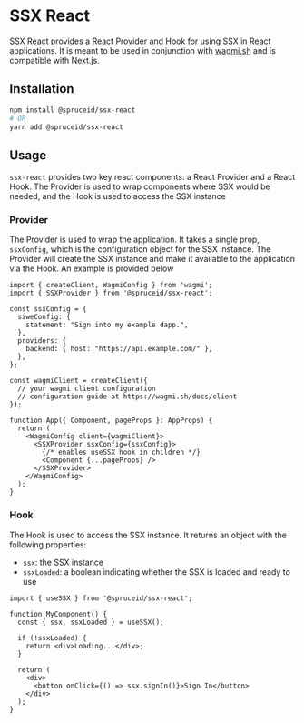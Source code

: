 # SSX React

SSX React provides a React Provider and Hook for using SSX in React applications. It is meant to be used in conjunction with [wagmi.sh](https://wagmi.sh/) and is compatible with Next.js.

## Installation

```bash
npm install @spruceid/ssx-react
# OR
yarn add @spruceid/ssx-react
```

## Usage
`ssx-react` provides two key react components: a React Provider and a React Hook. The Provider is used to wrap components where SSX would be needed, and the Hook is used to access the SSX instance

### Provider
The Provider is used to wrap the application. It takes a single prop, `ssxConfig`, which is the configuration object for the SSX instance. The Provider will create the SSX instance and make it available to the application via the Hook. An example is provided below

```tsx
import { createClient, WagmiConfig } from 'wagmi';
import { SSXProvider } from '@spruceid/ssx-react';

const ssxConfig = {
  siweConfig: {
    statement: "Sign into my example dapp.",
  },
  providers: {
    backend: { host: "https://api.example.com/" },
  },
};

const wagmiClient = createClient({
  // your wagmi client configuration
  // configuration guide at https://wagmi.sh/docs/client
});

function App({ Component, pageProps }: AppProps) {
  return (
    <WagmiConfig client={wagmiClient}>
      <SSXProvider ssxConfig={ssxConfig}>
        {/* enables useSSX hook in children */}
        <Component {...pageProps} />
      </SSXProvider>
    </WagmiConfig>
  );
}
```
### Hook
The Hook is used to access the SSX instance. It returns an object with the following properties:
- `ssx`: the SSX instance
- `ssxLoaded`: a boolean indicating whether the SSX is loaded and ready to use

```tsx
import { useSSX } from '@spruceid/ssx-react';

function MyComponent() {
  const { ssx, ssxLoaded } = useSSX();

  if (!ssxLoaded) {
    return <div>Loading...</div>;
  }

  return (
    <div>
      <button onClick={() => ssx.signIn()}>Sign In</button>
    </div>
  );
}
```

